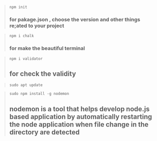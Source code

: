 > `npm init` 
> ### for pakage.json , choose the version and other things re;ated to your project

>`npm i chalk`
> ### for make the beautiful terminal

>`npm i validator`
> ## for check the validity

>`sudo apt update`

>`sudo npm install -g nodemon`
> ## nodemon is a tool that helps develop node.js based application by automatically restarting the node application when file change in the directory are detected
